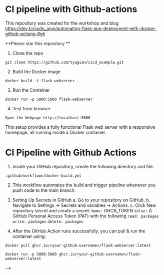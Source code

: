 # CI pipeline with Github-actions

This repository was created for the workshop and blog https://dev.to/sudo_anuj/automating-flask-app-deployment-with-docker-github-actions-8gh

**Please star this repository **

1. Clone the repo

```
git clone https://github.com/tyagian/cicd_example.git
```

2. Build the Docker image
```
docker build -t flask-webserver .
```

3. Run the Container
```
docker run -p 5000:5000 flask-webserver
```

4. Test from browser
```
Open the Webpage http://localhost:5000
```
This setup provides a fully functional Flask web server with a responsive homepage, all running inside a Docker container.

# CI Pipeline with Github Actions

1. Inside your GitHub repository, create the following directory and file:
```
.github/workflows/docker-build.yml
```

2. This workflow automates the build and trigger pipeline whenever you push code to the main branch.

3. Setting Up Secrets in GitHub
a. Go to your repository on GitHub.
b. Navigate to Settings → Secrets and variables → Actions.
c. Click New repository secret and create a secret:
`Name:` GHCR_TOKEN
`Value:` A GitHub Personal Access Token (PAT) with the following 
`read: packages` 
`write: packages` 
`delete: packages` 

4. After the GitHub Action runs successfully, you can pull & run the container using:
```
docker pull ghcr.io/<your-github-username>/flask-webserver:latest

docker run -p 5000:5000 ghcr.io/<your-github-username>/flask-webserver:latest
```
-->
